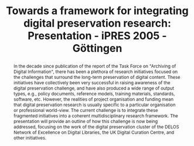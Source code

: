 ---
abstract: 'In the decade since publication of the report of the Task Force on "Archiving
  of Digital Information", there has been a plethora of research initiatives focused
  on the challenges that surround the long-term preservation of digital content. These
  initiatives have collectively been very successful in raising awareness of the digital
  preservation challenge, and have also produced a wide range of output types, e.g.,
  policy documents, reference models, training materials, standards, software, etc.

  However, the realities of project organisation and funding mean that digital preservation
  research is usually specific to a particular organisation or professional world-view.
  The current challenge is to integrate these fragmented initiatives into a coherent
  multidisciplinary research framework.

  The presentation will provide an outline of how this challenge is now being addressed,
  focusing on the work of the digital preservation cluster of the DELOS Network of
  Excellence on Digital Libraries, the UK Digital Curation Centre, and other initiatives. '
creators:
- Day, Michael
date: null
document_url: https://services.phaidra.univie.ac.at/api/object/o:295044/download
grand_parent: iPRES
institutions: []
keywords:
- göttingen
landing_page_url: https://phaidra.univie.ac.at/o:295044
language: eng
layout: publication
license: CC BY-SA 3.0 AT
notes_url: null
parent: iPRES 2005
publication_type: paper
size: 79027
slides_url: null
source_name: iPRES
title: 'Towards a framework for integrating digital preservation research: Presentation
  - iPRES 2005 - Göttingen'
year: 2005
---